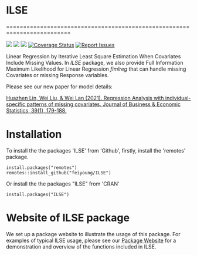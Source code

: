 # ILSE

=========================================================================

<!-- badges: start -->

[![](https://www.r-pkg.org/badges/version-ago/ILSE)](https://cran.r-project.org/package=ILSE)
[![](https://cranlogs.r-pkg.org/badges/ILSE?color=orange)](https://cran.r-project.org/package=ILSE)
[![](https://cranlogs.r-pkg.org/badges/grand-total/ILSE?color=orange)](https://cran.r-project.org/package=ILSE)
[![Coverage
Status](https://img.shields.io/codecov/c/github/feiyoung/ILSE/master.svg)](https://codecov.io/github/feiyoung/ILSE?branch=master)
[![Report 
Issues](https://badges.feiyoung.org/184_status.svg)](https://github.com/feiyoung/ILSE/issues)
<!-- badges: end -->

Linear Regression by Iterative Least Square Estimation When Covariates Include Missing Values. In *ILSE* package, we also provide Full Information Maximum Likelihood for Linear Regression *fimlreg* that can handle missing Covariates or missing Response variables. 

Please see our new paper for model details:

[Huazhen Lin, Wei Liu, & Wei Lan (2021). Regression Analysis with individual-specific patterns of missing covariates. Journal of Business & Economic Statistics, 39(1), 179-188.](https://www.tandfonline.com/doi/abs/10.1080/07350015.2019.1635486?needAccess=true&journalCode=ubes20)

# Installation

To install the the packages 'ILSE' from 'Github', firstly, install the 'remotes' package.
```{Rmd}
install.packages("remotes")
remotes::install_github("feiyoung/ILSE")
```
Or install the the packages "ILSE" from 'CRAN'
```{Rmd}
install.packages("ILSE")
```

# Website of ILSE package

We set up a package website to illustrate the usage of this package. For examples of typical ILSE usage, please see our [Package Website](https://feiyoung.github.io/ILSE/index.html) for a demonstration and overview of the functions included in ILSE.
